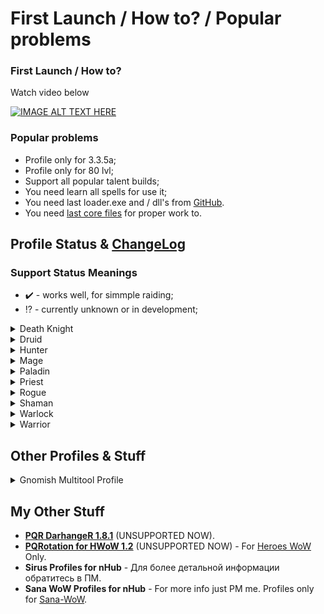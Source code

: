 # First Launch / How to? / Popular problems 
### First Launch / How to? 
Watch video below

[![IMAGE ALT TEXT HERE](https://img.youtube.com/vi/vnwsd0vSTM4/0.jpg)](https://www.youtube.com/watch?v=vnwsd0vSTM4)
### Popular problems
* Profile only for 3.3.5a;
* Profile only for 80 lvl;
* Support all popular talent builds;
* You need learn all spells for use it;
* You need last loader.exe and / dll's from [GitHub](https://github.com/scizzydo/ni/releases).
* You need [last core files](https://github.com/scizzydo/ni/archive/master.zip) for proper work to.

## Profile Status & [ChangeLog](https://github.com/darhanger/Ni-Profiles_Public/wiki/ChangeLog)
### Support Status Meanings 
* ✔️ - works well, for simmple raiding;
* ⁉️ - currently unknown or in development;

<details>
  <summary>Death Knight</summary>

* [Blood_DPS_DarhangeR](https://github.com/darhanger/Ni-Profiles_Public/wiki/Profile-F.A.Q#blood_dps_darhanger--frost2w_darhanger--unholy_darhanger--blood_tank_darhanger) - ✔️
* [Frost2W_DarhangeR](https://github.com/darhanger/Ni-Profiles_Public/wiki/Profile-F.A.Q#blood_dps_darhanger--frost2w_darhanger--unholy_darhanger--blood_tank_darhanger)  - ✔️
* [Unholy_DarhangeR](https://github.com/darhanger/Ni-Profiles_Public/wiki/Profile-F.A.Q#blood_dps_darhanger--frost2w_darhanger--unholy_darhanger--blood_tank_darhanger)  - ✔️
* [Blood_Tank_DarhangeR](https://github.com/darhanger/Ni-Profiles_Public/wiki/Profile-F.A.Q#blood_dps_darhanger--frost2w_darhanger--unholy_darhanger--blood_tank_darhanger)  - ✔️
</details>
<details>
  <summary>Druid</summary>

* [Resto_DarhangeR](https://github.com/darhanger/Ni-Profiles_Public/wiki/Profile-F.A.Q#resto_darhanger) - ✔️
* [Balance_DarhangeR](https://github.com/darhanger/Ni-Profiles_Public/wiki/Profile-F.A.Q#balance_darhanger)- ✔️
* [Feral_Cat_DarhangeR](https://github.com/darhanger/Ni-Profiles_Public/wiki/Profile-F.A.Q#feral_cat_darhanger--feral_bear_darhanger)- ✔️
* [Feral_Bear_DarhangeR](https://github.com/darhanger/Ni-Profiles_Public/wiki/Profile-F.A.Q#feral_cat_darhanger--feral_bear_darhanger) - ✔️
</details>
<details>
  <summary>Hunter</summary>

* [BeastMaster_DarhangeR](https://github.com/darhanger/Ni-Profiles_Public/wiki/Profile-F.A.Q#beastmaster_darhanger--mark_darhanger--survival_darhanger) - ✔️
* [Mark_DarhangeR](https://github.com/darhanger/Ni-Profiles_Public/wiki/Profile-F.A.Q#beastmaster_darhanger--mark_darhanger--survival_darhanger) - ✔️
* [Survival_DarhangeR](https://github.com/darhanger/Ni-Profiles_Public/wiki/Profile-F.A.Q#beastmaster_darhanger--mark_darhanger--survival_darhanger) - ✔️
</details>
<details>
  <summary>Mage</summary>

* [Arcane_DarhangeR](https://github.com/darhanger/Ni-Profiles_Public/wiki/Profile-F.A.Q#arcane_darhanger--fire_darhanger--frost_darhanger )- ✔️
* [Fire_DarhangeR](https://github.com/darhanger/Ni-Profiles_Public/wiki/Profile-F.A.Q#arcane_darhanger--fire_darhanger--frost_darhanger )- ✔️
* [Frost_DarhangeR](https://github.com/darhanger/Ni-Profiles_Public/wiki/Profile-F.A.Q#arcane_darhanger--fire_darhanger--frost_darhanger )- ✔️
</details>
<details>
  <summary>Paladin</summary>

* [Holy_DarhangeR](https://github.com/darhanger/Ni-Profiles_Public/wiki/Profile-F.A.Q#holy_darhanger) - ✔️
* [Protection_DarhangeR](https://github.com/darhanger/Ni-Profiles_Public/wiki/Profile-F.A.Q#retri_darhanger--protection_darhanger) - ✔️
* [Retri_DarhangeR](https://github.com/darhanger/Ni-Profiles_Public/wiki/Profile-F.A.Q#retri_darhanger--protection_darhanger) - ✔️
</details>
<details>
  <summary>Priest</summary>

* [Discipline_DarhangeR](https://github.com/darhanger/Ni-Profiles_Public/wiki/Profile-F.A.Q#discipline_darhanger--holy_darhanger) - ✔️
* [Holy_DarhangeR](https://github.com/darhanger/Ni-Profiles_Public/wiki/Profile-F.A.Q#discipline_darhanger--holy_darhanger) - ✔️
* [Shadow_DarhangeR](https://github.com/darhanger/Ni-Profiles_Public/wiki/Profile-F.A.Q#shadow_darhanger) - ✔️
</details>
<details>
  <summary>Rogue</summary>

* [Assassination_DarhangeR](https://github.com/darhanger/Ni-Profiles_Public/wiki/Profile-F.A.Q#assassination_darhanger--combat_darhanger )- ✔️
* [Combat_DarhangeR](https://github.com/darhanger/Ni-Profiles_Public/wiki/Profile-F.A.Q#assassination_darhanger--combat_darhanger) - ✔️
</details>
<details>
  <summary>Shaman</summary>

* [Restoration_DarhangeR](https://github.com/darhanger/Ni-Profiles_Public/wiki/Profile-F.A.Q#restoration_darhanger) - ✔️
* [Enhancement_DarhangeR](https://github.com/darhanger/Ni-Profiles_Public/wiki/Profile-F.A.Q#elemental_darhanger--enhancement_darhanger) - ✔️
* [Elemental_DarhangeR](https://github.com/darhanger/Ni-Profiles_Public/wiki/Profile-F.A.Q#elemental_darhanger--enhancement_darhanger) - ✔️
</details>
<details>
  <summary>Warlock</summary>

* [Affliction_DarhangeR](https://github.com/darhanger/Ni-Profiles_Public/wiki/Profile-F.A.Q#affliction_darhanger--demon_darhanger--destruction_darhanger) - ✔️
* [Demon_DarhangeR](https://github.com/darhanger/Ni-Profiles_Public/wiki/Profile-F.A.Q#affliction_darhanger--demon_darhanger--destruction_darhanger) - ✔️
* [Destruction_DarhangeR](https://github.com/darhanger/Ni-Profiles_Public/wiki/Profile-F.A.Q#affliction_darhanger--demon_darhanger--destruction_darhanger) - ✔️
</details>
<details>
  <summary>Warrior</summary>

* [Arms_DarhangeR](https://github.com/darhanger/Ni-Profiles_Public/wiki/Profile-F.A.Q#arms_darhanger--fury_darhanger--protection_darhanger) - ✔️
* [Fury_DarhangeR](https://github.com/darhanger/Ni-Profiles_Public/wiki/Profile-F.A.Q#arms_darhanger--fury_darhanger--protection_darhanger) - ✔️
* [Protection_DarhangeR](https://github.com/darhanger/Ni-Profiles_Public/wiki/Profile-F.A.Q#arms_darhanger--fury_darhanger--protection_darhanger) - ✔️
</details>

## Other Profiles & Stuff
<details>
  <summary>Gnomish Multitool Profile</summary>

### Functional
* **Anti - AFK** (managed via GUI);
* **Auto Lookat Target** (managed via GUI) - turn you to face the target. Works only on druid (in the moonkin), hunter, mage, warlock, shaman, priest. This function was made in order to simply leave the hero in place at the spawn point of mobs and quietly farm them;
* **Auto Loot Mobs** (managed via GUI);
* **Auto Skinning Mobs** (managed via GUI);
* **Jewelcrafting**: Auto Prospecting or Prospecting by specific ore Item ID (more detailes in GUI);
* **Inscription**: Auto Milling or Milling by specific herbs Item ID (more detailes in GUI);
* **[Original Fishing Bot](https://github.com/scizzydo/ni/blob/master/addon/Rotations/Generic/Fishing.lua)** from [ni](https://github.com/scizzydo/ni)

**IMPORTANT**: This profile supports WoW: 3.3.5a / 4.3.4 / 5.4.7 / 5.4.8 
</details>

## My Other Stuff
* **[PQR DarhangeR 1.8.1](https://github.com/darhanger/PQR_DarhangeR_3.3.5a)** (UNSUPPORTED NOW).
* **[PQRotation for HWoW 1.2](https://github.com/darhanger/PQR_H-WoW)** (UNSUPPORTED NOW) - For [Heroes WoW](https://heroes-wow.com/) Only.
* **Sirus Profiles for nHub** - Для более детальной информации обратитесь в ПМ.
* **Sana WoW Profiles for nHub** - For more info just PM me. Profiles only for [Sana-WoW](https://sana-wow.com/).
